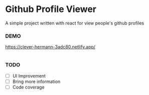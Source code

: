 # Github Profile Viewer
A simple project written with react for view people's github profiles


### DEMO
https://clever-hermann-3adc80.netlify.app/
#

### TODO

- [ ]  UI Improvement
- [ ]  Bring more information
- [ ]  Code coverage
